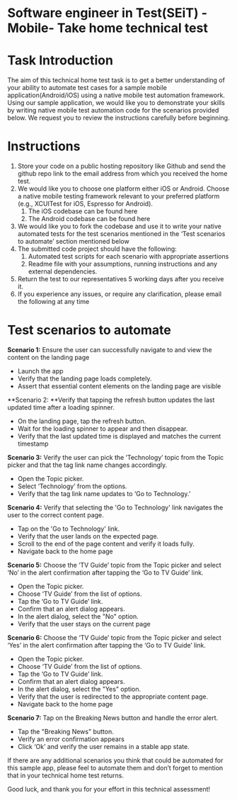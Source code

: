 # Software engineer in Test(SEiT) - Mobile- Take home technical test

# Task Introduction

The aim of this technical home test task is to get a better understanding of your ability to automate test cases for a sample mobile application(Android/iOS) using a native mobile test automation framework. Using our sample application, we would like you to demonstrate your skills by writing native mobile test automation code for the scenarios provided below. We request you to review the instructions carefully before beginning.

# Instructions
1. Store your code on a public hosting repository like Github and send the github repo link to the email address from which you received the home test.
2. We would like you to choose one platform either iOS or Android. Choose a native mobile testing framework relevant to your preferred platform (e.g., XCUITest for iOS, Espresso for Android).
    1. The iOS codebase can be found here
    2. The Android codebase can be found here
3. We would like you to fork the codebase and use it to write your native automated tests for the test scenarios mentioned in the ‘Test scenarios to automate’ section mentioned below
4. The submitted code project should have the following:
    1. Automated test scripts for each scenario with appropriate assertions
    2. Readme file with your assumptions, running instructions and any external dependencies.
5. Return the test to our representatives 5 working days after you receive it.
6. If you experience any issues, or require any clarification, please email the following at any time <email addresses>


# Test scenarios to automate

**Scenario 1:** Ensure the user can successfully navigate to and view the content on the landing page

- Launch the app
- Verify that the landing page loads completely.
- Assert that essential content elements on the landing page are visible

**Scenario 2: **Verify that tapping the refresh button updates the last updated time after a loading spinner.

- On the landing page, tap the refresh button.
- Wait for the loading spinner to appear and then disappear.
- Verify that the last updated time is displayed and matches the current timestamp

**Scenario 3:** Verify the user can pick the ‘Technology’ topic from the Topic picker and that the tag link name changes accordingly.

- Open the Topic picker.
- Select ‘Technology’ from the options.
- Verify that the tag link name updates to ‘Go to Technology.’

**Scenario 4:** Verify that selecting the 'Go to Technology' link navigates the user to the correct content page.

- Tap on the 'Go to Technology' link.
- Verify that the user lands on the expected page.
- Scroll to the end of the page content and verify it loads fully.
- Navigate back to the home page

**Scenario 5:** Choose the ‘TV Guide’ topic from the Topic picker and select ‘No’ in the alert confirmation after tapping the ‘Go to TV Guide’ link.

- Open the Topic picker.
- Choose ‘TV Guide’ from the list of options.
- Tap the ‘Go to TV Guide’ link.
- Confirm that an alert dialog appears.
- In the alert dialog, select the "No" option.
- Verify that the user stays on the current page

**Scenario 6:** Choose the ‘TV Guide’ topic from the Topic picker and select ‘Yes’ in the alert confirmation after tapping the ‘Go to TV Guide’ link.

- Open the Topic picker.
- Choose ‘TV Guide’ from the list of options.
- Tap the ‘Go to TV Guide’ link.
- Confirm that an alert dialog appears.
- In the alert dialog, select the "Yes" option.
- Verify that the user is redirected to the appropriate content page.
- Navigate back to the home page

**Scenario 7:** Tap on the Breaking News button and handle the error alert.

- Tap the "Breaking News" button.
- Verify an error confirmation appears 
- Click ‘Ok’ and verify the user remains in a stable app state.

If there are any additional scenarios you think that could be automated for this sample app, please feel to automate them and don’t forget to mention that in your technical home test returns.

Good luck, and thank you for your effort in this technical assessment!

